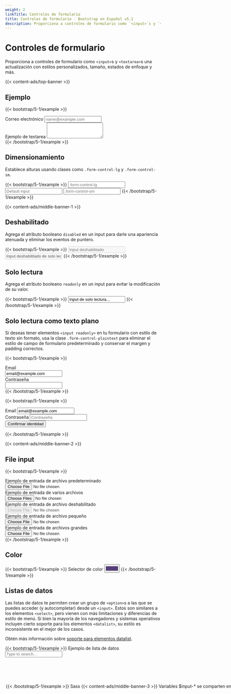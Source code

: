 ```yaml
---
weight: 2
linkTitle: Controles de formulario
title: Controles de formulario · Bootstrap en Español v5.1
description: Proporciona a controles de formulario como `<input>`s y `<textarea>`s una actualización con estilos personalizados, tamaño, estados de enfoque y más.
---
```


# Controles de formulario

Proporciona a controles de formulario como `<input>`s y `<textarea>`s una actualización con estilos personalizados, tamaño, estados de enfoque y más.

{{< content-ads/top-banner >}}

## Ejemplo

{{< bootstrap/5-1/example >}}
<div class="mb-3">
  <label for="exampleFormControlInput1" class="form-label">Correo electrónico</label>
  <input type="email" class="form-control" id="exampleFormControlInput1" placeholder="name@example.com">
</div>
<div class="mb-3">
  <label for="exampleFormControlTextarea1" class="form-label">Ejemplo de textarea</label>
  <textarea class="form-control" id="exampleFormControlTextarea1" rows="3"></textarea>
</div>
{{< /bootstrap/5-1/example >}}

## Dimensionamiento

Establece alturas usando clases como `.form-control-lg` y `.form-control-sm`.

{{< bootstrap/5-1/example >}}
<input class="form-control form-control-lg" type="text" placeholder=".form-control-lg" aria-label=".form-control-lg example">
<input class="form-control" type="text" placeholder="Default input" aria-label="default input example">
<input class="form-control form-control-sm" type="text" placeholder=".form-control-sm" aria-label=".form-control-sm example">
{{< /bootstrap/5-1/example >}}

{{< content-ads/middle-banner-1 >}}

## Deshabilitado

Agrega el atributo booleano `disabled` en un input para darle una apariencia atenuada y eliminar los eventos de puntero.

{{< bootstrap/5-1/example >}}
<input class="form-control" type="text" placeholder="Input deshabilitado" aria-label="Ejemplo de input deshabilitado" disabled>
<input class="form-control" type="text" value="Input deshabilitado de solo lectura" aria-label="Ejemplo de input deshabilitado" disabled readonly>
{{< /bootstrap/5-1/example >}}

## Solo lectura

Agrega el atributo booleano `readonly` en un input para evitar la modificación de su valor.

{{< bootstrap/5-1/example >}}
<input class="form-control" type="text" value="Input de solo lectura..." aria-label="Ejemplo de input de solo lectura" readonly>
{{< /bootstrap/5-1/example >}}

## Solo lectura como texto plano

Si deseas tener elementos `<input readonly>` en tu formulario con estilo de texto sin formato, usa la clase `.form-control-plaintext` para eliminar el estilo de campo de formulario predeterminado y conservar el margen y padding correctos.

{{< bootstrap/5-1/example >}}
  <div class="mb-3 row">
    <label for="staticEmail" class="col-sm-2 col-form-label">Email</label>
    <div class="col-sm-10">
      <input type="text" readonly class="form-control-plaintext" id="staticEmail" value="email@example.com">
    </div>
  </div>
  <div class="mb-3 row">
    <label for="inputPassword" class="col-sm-2 col-form-label">Contraseña</label>
    <div class="col-sm-10">
      <input type="password" class="form-control" id="inputPassword">
    </div>
  </div>
{{< /bootstrap/5-1/example >}}

{{< bootstrap/5-1/example >}}
<form class="row g-3">
  <div class="col-auto">
    <label for="staticEmail2" class="visually-hidden">Email</label>
    <input type="text" readonly class="form-control-plaintext" id="staticEmail2" value="email@example.com">
  </div>
  <div class="col-auto">
    <label for="inputPassword2" class="visually-hidden">Contraseña</label>
    <input type="password" class="form-control" id="inputPassword2" placeholder="Contraseña">
  </div>
  <div class="col-auto">
    <button type="submit" class="btn btn-primary mb-3">Confirmar identidad</button>
  </div>
</form>
{{< /bootstrap/5-1/example >}}

{{< content-ads/middle-banner-2 >}}

## File input

{{< bootstrap/5-1/example >}}
<div class="mb-3">
  <label for="formFile" class="form-label">Ejemplo de entrada de archivo predeterminado</label>
  <input class="form-control" type="file" id="formFile">
</div>
<div class="mb-3">
  <label for="formFileMultiple" class="form-label">Ejemplo de entrada de varios archivos</label>
  <input class="form-control" type="file" id="formFileMultiple" multiple>
</div>
<div class="mb-3">
  <label for="formFileDisabled" class="form-label">Ejemplo de entrada de archivo deshabilitado</label>
  <input class="form-control" type="file" id="formFileDisabled" disabled>
</div>
<div class="mb-3">
  <label for="formFileSm" class="form-label">Ejemplo de entrada de archivo pequeño</label>
  <input class="form-control form-control-sm" id="formFileSm" type="file">
</div>
<div>
  <label for="formFileLg" class="form-label">Ejemplo de entrada de archivos grandes</label>
  <input class="form-control form-control-lg" id="formFileLg" type="file">
</div>
{{< /bootstrap/5-1/example >}}

## Color

{{< bootstrap/5-1/example >}}
<label for="exampleColorInput" class="form-label">Selector de color</label>
<input type="color" class="form-control form-control-color" id="exampleColorInput" value="#563d7c" title="Choose your color">
{{< /bootstrap/5-1/example >}}

## Listas de datos

Las listas de datos te permiten crear un grupo de `<option>`s a las que se puedes acceder (y autocompletar) desde un `<input>`. Estos son similares a los elementos `<select>`, pero vienen con más limitaciones y diferencias de estilo de menú. Si bien la mayoría de los navegadores y sistemas operativos incluyen cierto soporte para los elementos `<datalist>`, su estilo es inconsistente en el mejor de los casos.

Obtén más información sobre [soporte para elementos datalist](https://caniuse.com/datalist).

{{< bootstrap/5-1/example >}}
<label for="exampleDataList" class="form-label">Ejemplo de lista de datos</label>
<input class="form-control" list="datalistOptions" id="exampleDataList" placeholder="Type to search...">
<datalist id="datalistOptions">
  <option value="San Francisco">
  <option value="New York">
  <option value="Seattle">
  <option value="Los Angeles">
  <option value="Chicago">
</datalist>
{{< /bootstrap/5-1/example >}}

## Sass

{{< content-ads/middle-banner-3 >}}

### Variables

`$input-*` se comparten en la mayoría de nuestros controles de formulario (y no en los botones).

{{< bootstrap/5-1/scss-docs name="form-input-variables" file="scss/_variables.scss" >}}

`$form-label-*` y `$form-text-*` son para nuestros componentes `<label>` y `.form-text`.

{{< bootstrap/5-1/scss-docs name="form-label-variables" file="scss/_variables.scss" >}}

{{< bootstrap/5-1/scss-docs name="form-text-variables" file="scss/_variables.scss" >}}

`$form-file-*` son para la entrada de archivos.

{{< bootstrap/5-1/scss-docs name="form-file-variables" file="scss/_variables.scss" >}}

{{< content-ads/bottom-banner >}}
